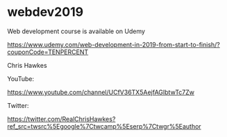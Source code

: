 # webdev2019
Web development course is available on Udemy

https://www.udemy.com/web-development-in-2019-from-start-to-finish/?couponCode=TENPERCENT

Chris Hawkes

YouTube: 

https://www.youtube.com/channel/UCfV36TX5AejfAGIbtwTc7Zw

Twitter: 

https://twitter.com/RealChrisHawkes?ref_src=twsrc%5Egoogle%7Ctwcamp%5Eserp%7Ctwgr%5Eauthor

